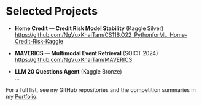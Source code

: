 
# Selected Projects

- **Home Credit — Credit Risk Model Stability** (Kaggle Silver)  
  <https://github.com/NgVuxKhaiTam/CS116.O22_PythonforML_Home-Credit-Risk-Kaggle>

- **MAVERICS — Multimodal Event Retrieval** (SOICT 2024)  
  <https://github.com/NgVuxKhaiTam/MAVERICS>

- **LLM 20 Questions Agent** (Kaggle Bronze)  
  …

For a full list, see my GitHub repositories and the competition summaries in my [Portfolio](./assets/portfolio.pdf).
